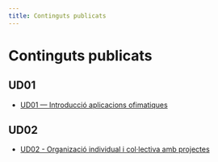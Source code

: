 ```yaml
---
title: Continguts publicats
---
```


# Continguts publicats

## UD01
- [UD01 — Introducció aplicacions ofimatiques](unitats-didactiques/ud01-iao/aof-ud01-introduccion-a-aplicaciones-ofimaticas.md)

## UD02
- [UD02 - Organizació individual i col·lectiva amb projectes](unitats-didactiques/ud02-oiicap/aof-ud02-organizacion-individual-y-colectiva-con-clickup.md)
